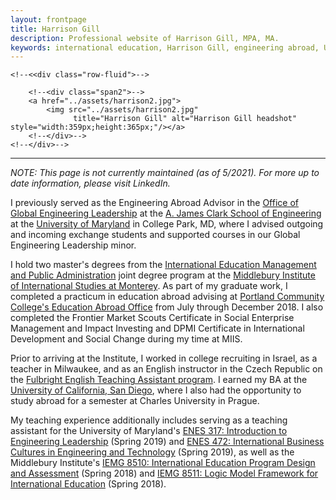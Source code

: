 ```yaml
---
layout: frontpage
title: Harrison Gill
description: Professional website of Harrison Gill, MPA, MA.
keywords: international education, Harrison Gill, engineering abroad, University of Maryland, Middlebury Institute, Czech Republic, Israel
---
```



<div class="container">

    <!--<<div class="row-fluid">-->

        <!--<div class="span2">-->
        <a href="../assets/harrison2.jpg">
            <img src="../assets/harrison2.jpg"
                  title="Harrison Gill" alt="Harrison Gill headshot" style="width:359px;height:365px;"/></a>
        <!--</div>-->
    <!--</div>-->
</div>

---
*NOTE: This page is not currently maintained (as of 5/2021). For more up to date information, please visit LinkedIn.*

I previously served as the Engineering Abroad Advisor in the [Office of Global Engineering Leadership](https://eng.umd.edu/global) at the [A. James Clark School of Engineering](https://eng.umd.edu) at the [University of Maryland](https://www.umd.edu) in College Park, MD, where I advised outgoing and incoming exchange students and supported courses in our Global Engineering Leadership minor.

I hold two master's degrees from the [International Education Management and Public Administration](https://www.miis.edu/academics/programs/education-management/joint-degree) joint degree program at the [Middlebury Institute of International Studies at Monterey](https://www.miis.edu). As part of my graduate work, I completed a practicum in education abroad advising at [Portland Community College's Education Abroad Office](https://www.pcc.edu/education-abroad/) from July through December 2018. I also completed the Frontier Market Scouts Certificate in Social Enterprise Management and Impact Investing and DPMI Certificate in International Development and Social Change during my time at MIIS.

Prior to arriving at the Institute, I worked in college recruiting in Israel, as a teacher in Milwaukee, and as an English instructor in the Czech Republic on the [Fulbright English Teaching Assistant program](https://www.fulbright.cz/en/fulbright-scholarships/fulbright-english-teaching-assistants/). I earned my BA at the [University of California, San Diego](https://www.ucsd.edu), where I also had the opportunity to study abroad for a semester at Charles University in Prague.

My teaching experience additionally includes serving as a teaching assistant for the University of Maryland's [ENES 317: Introduction to Engineering Leadership](https://eng.umd.edu/global/leadership-courses/enes317) (Spring 2019) and [ENES 472: International Business Cultures in Engineering and Technology](https://eng.umd.edu/global/leadership-courses/enes472) (Spring 2019), as well as the Middlebury Institute's [IEMG 8510: International Education Program Design and Assessment](https://courses.middlebury.edu/hub/miis/201828/iemg/8510b) (Spring 2018) and [IEMG 8511: Logic Model Framework for International Education](https://courses.middlebury.edu/hub/miis/201828/iemg/8511b) (Spring 2018).
<!--
<div class="container">
<h4><a name="contact"></a>contact</h4>

    <!--<div class="row-fluid">
        <div class="span5">
            Blue Ham<br/>
            Email: WOOFWOOF@goodboy.com<br/>
        </div>-->